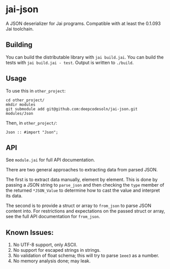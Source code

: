 # jai-json

A JSON deserializer for Jai programs. Compatible with at least the 0.1.093 Jai
toolchain.

## Building

You can build the distributable library with `jai build.jai`. You can build the
tests with `jai build.jai - test`. Output is written to `./build`.

## Usage

To use this in `other_project`:

```
cd other_project/
mkdir modules
git submodule add git@github.com:deepcodesoln/jai-json.git modules/Json
```

Then, in `other_project/`:

```
Json :: #import "Json";
```

## API

See `module.jai` for full API documentation.

There are two general approaches to extracting data from parsed JSON.

The first is to extract data manually, element by element. This is done by
passing a JSON string to `parse_json` and then checking the `type` member of the
returned `*JSON_Value` to determine how to cast the value and interpret its
data.

The second is to provide a struct or array to `from_json` to parse JSON content
into. For restrictions and expectations on the passed struct or array, see the
full API documentation for `from_json`.

## Known Issues:

1. No UTF-8 support, only ASCII.
1. No support for escaped strings in strings.
1. No validation of float schema; this will try to parse `1eee3` as a number.
1. No memory analysis done; may leak.
